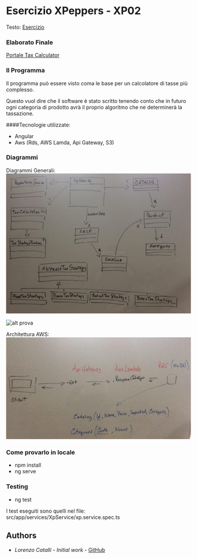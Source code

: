 # Esercizio XPeppers - XP02

Testo: [Esercizio](https://github.com/xpeppers/sales-taxes-problem)

### Elaborato Finale
[Portale Tax Calculator](link)

### Il Programma

Il programma può essere visto coma le base per un calcolatore di tasse più
complesso. 

Questo vuol dire che il software è stato scritto tenendo conto che 
in futuro ogni categoria di prodotto avrà il proprio algoritmo che ne determinerà
la tassazione.

####Tecnologie utilizzate: 
- Angular 
- Aws (Rds, AWS Lamda, Api Gateway, S3)

### Diagrammi

Diagrammi Generali:
![alt prova](/src/assets/GitHub-img/cd.jpg)

![alt prova](/src/assets/GitHub-img/cd1.jpg)

Architettura AWS:
![alt prova](/src/assets/GitHub-img/aws.jpg)


### Come provarlo in locale

- npm install
- ng serve

### Testing

- ng test 

I test eseguiti sono quelli nel file: src/app/services/XpService/xp.service.spec.ts

## Authors

* *Lorenzo Catalli* - *Initial work* - [GitHub](https://github.com/LorCat9)
